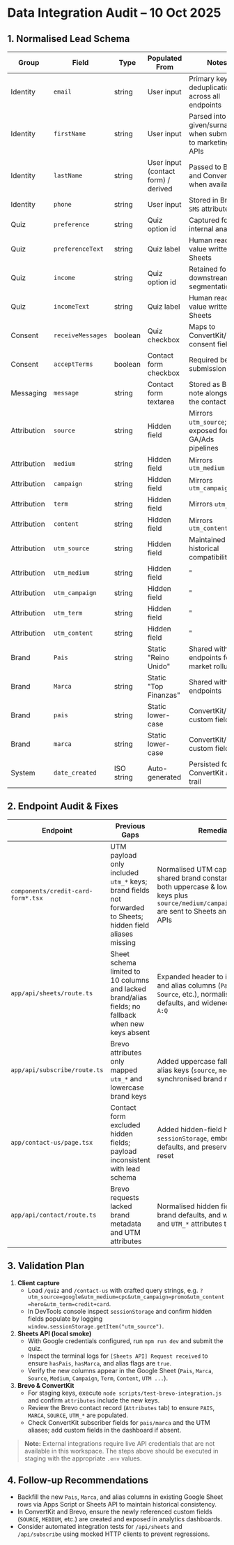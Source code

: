 # Data Integration Audit – 10 Oct 2025

## 1. Normalised Lead Schema

| Group       | Field             | Type       | Populated From                      | Notes                                                       |
| ----------- | ----------------- | ---------- | ----------------------------------- | ----------------------------------------------------------- |
| Identity    | `email`           | string     | User input                          | Primary key for deduplication across all endpoints          |
| Identity    | `firstName`       | string     | User input                          | Parsed into given/surname when submitting to marketing APIs |
| Identity    | `lastName`        | string     | User input (contact form) / derived | Passed to Brevo and ConvertKit when available               |
| Identity    | `phone`           | string     | User input                          | Stored in Brevo `SMS` attribute                             |
| Quiz        | `preference`      | string     | Quiz option id                      | Captured for internal analytics                             |
| Quiz        | `preferenceText`  | string     | Quiz label                          | Human readable value written to Sheets                      |
| Quiz        | `income`          | string     | Quiz option id                      | Retained for downstream segmentation                        |
| Quiz        | `incomeText`      | string     | Quiz label                          | Human readable value written to Sheets                      |
| Consent     | `receiveMessages` | boolean    | Quiz checkbox                       | Maps to ConvertKit/Brevo consent fields                     |
| Consent     | `acceptTerms`     | boolean    | Contact form checkbox               | Required before submission                                  |
| Messaging   | `message`         | string     | Contact form textarea               | Stored as Brevo note alongside the contact                  |
| Attribution | `source`          | string     | Hidden field                        | Mirrors `utm_source`; exposed for GA/Ads pipelines          |
| Attribution | `medium`          | string     | Hidden field                        | Mirrors `utm_medium`                                        |
| Attribution | `campaign`        | string     | Hidden field                        | Mirrors `utm_campaign`                                      |
| Attribution | `term`            | string     | Hidden field                        | Mirrors `utm_term`                                          |
| Attribution | `content`         | string     | Hidden field                        | Mirrors `utm_content`                                       |
| Attribution | `utm_source`      | string     | Hidden field                        | Maintained for historical compatibility                     |
| Attribution | `utm_medium`      | string     | Hidden field                        | "                                                           |
| Attribution | `utm_campaign`    | string     | Hidden field                        | "                                                           |
| Attribution | `utm_term`        | string     | Hidden field                        | "                                                           |
| Attribution | `utm_content`     | string     | Hidden field                        | "                                                           |
| Brand       | `Pais`            | string     | Static "Reino Unido"                | Shared with all endpoints for market rollups                |
| Brand       | `Marca`           | string     | Static "Top Finanzas"               | Shared with all endpoints                                   |
| Brand       | `pais`            | string     | Static lower-case                   | ConvertKit/Brevo custom fields                              |
| Brand       | `marca`           | string     | Static lower-case                   | ConvertKit/Brevo custom fields                              |
| System      | `date_created`    | ISO string | Auto-generated                      | Persisted for ConvertKit audit trail                        |

## 2. Endpoint Audit & Fixes

| Endpoint                           | Previous Gaps                                                                                              | Remediation                                                                                                                                                                                   |
| ---------------------------------- | ---------------------------------------------------------------------------------------------------------- | --------------------------------------------------------------------------------------------------------------------------------------------------------------------------------------------- |
| `components/credit-card-form*.tsx` | UTM payload only included `utm_*` keys; brand fields not forwarded to Sheets; hidden field aliases missing | Normalised UTM capture, introduced shared brand constants, and ensured both uppercase & lowercase brand keys plus `source/medium/campaign/term/content` are sent to Sheets and marketing APIs |
| `app/api/sheets/route.ts`          | Sheet schema limited to 10 columns and lacked brand/alias fields; no fallback when new keys absent         | Expanded header to include brand and alias columns (`Pais`, `Marca`, `Source`, etc.), normalised inputs with defaults, and widened sheet range to `A:Q`                                       |
| `app/api/subscribe/route.ts`       | Brevo attributes only mapped `utm_*` and lowercase brand keys                                              | Added uppercase fallbacks, mapped alias keys (`source`, `medium`, etc.), and synchronised brand metadata                                                                                      |
| `app/contact-us/page.tsx`          | Contact form excluded hidden fields; payload inconsistent with lead schema                                 | Added hidden-field hydration via `sessionStorage`, embedded brand defaults, and preserved metadata on reset                                                                                   |
| `app/api/contact/route.ts`         | Brevo requests lacked brand metadata and UTM attributes                                                    | Normalised hidden fields, supplied brand defaults, and wrote both alias and `UTM_*` attributes to Brevo                                                                                       |

## 3. Validation Plan

1. **Client capture**
   - Load `/quiz` and `/contact-us` with crafted query strings, e.g. `?utm_source=google&utm_medium=cpc&utm_campaign=promo&utm_content=hero&utm_term=credit+card`.
   - In DevTools console inspect `sessionStorage` and confirm hidden fields populate by logging `window.sessionStorage.getItem("utm_source")`.
2. **Sheets API (local smoke)**
   - With Google credentials configured, run `npm run dev` and submit the quiz.
   - Inspect the terminal logs for `[Sheets API] Request received` to ensure `hasPais`, `hasMarca`, and alias flags are `true`.
   - Verify the new columns appear in the Google Sheet (`Pais`, `Marca`, `Source`, `Medium`, `Campaign`, `Term`, `Content`, `UTM ...`).
3. **Brevo & ConvertKit**
   - For staging keys, execute `node scripts/test-brevo-integration.js` and confirm `attributes` include the new keys.
   - Review the Brevo contact record (`Attributes` tab) to ensure `PAIS`, `MARCA`, `SOURCE`, `UTM_*` are populated.
   - Check ConvertKit subscriber fields for `pais/marca` and the UTM aliases; add custom fields in the dashboard if absent.

> **Note:** External integrations require live API credentials that are not available in this workspace. The steps above should be executed in staging with the appropriate `.env` values.

## 4. Follow-up Recommendations

- Backfill the new `Pais`, `Marca`, and alias columns in existing Google Sheet rows via Apps Script or Sheets API to maintain historical consistency.
- In ConvertKit and Brevo, ensure the newly referenced custom fields (`SOURCE`, `MEDIUM`, etc.) are created and exposed in analytics dashboards.
- Consider automated integration tests for `/api/sheets` and `/api/subscribe` using mocked HTTP clients to prevent regressions.
